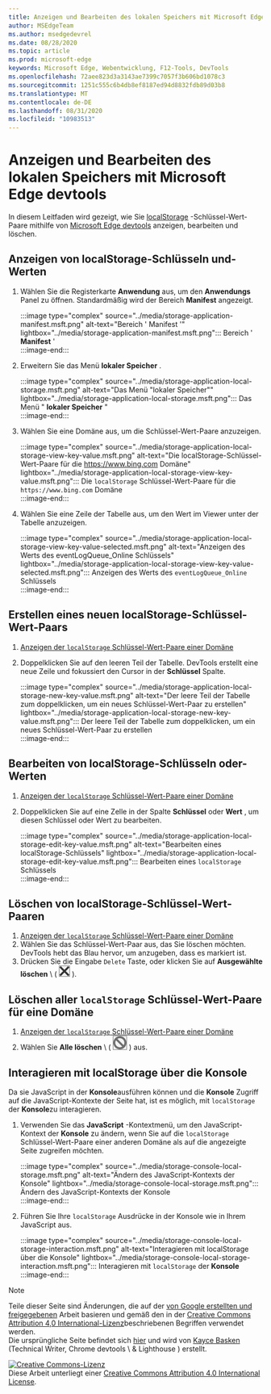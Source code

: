 ```yaml
---
title: Anzeigen und Bearbeiten des lokalen Speichers mit Microsoft Edge devtools
author: MSEdgeTeam
ms.author: msedgedevrel
ms.date: 08/28/2020
ms.topic: article
ms.prod: microsoft-edge
keywords: Microsoft Edge, Webentwicklung, F12-Tools, DevTools
ms.openlocfilehash: 72aee823d3a3143ae7399c7057f3b606bd1078c3
ms.sourcegitcommit: 1251c555c6b4db8ef8187ed94d8832fdb89d03b8
ms.translationtype: MT
ms.contentlocale: de-DE
ms.lasthandoff: 08/31/2020
ms.locfileid: "10983513"
---
```

<!-- Copyright Kayce Basques 

   Licensed under the Apache License, Version 2.0 (the "License");
   you may not use this file except in compliance with the License.
   You may obtain a copy of the License at

       https://www.apache.org/licenses/LICENSE-2.0

   Unless required by applicable law or agreed to in writing, software
   distributed under the License is distributed on an "AS IS" BASIS,
   WITHOUT WARRANTIES OR CONDITIONS OF ANY KIND, either express or implied.
   See the License for the specific language governing permissions and
   limitations under the License.  -->  





# Anzeigen und Bearbeiten des lokalen Speichers mit Microsoft Edge devtools   



In diesem Leitfaden wird gezeigt, wie Sie [localStorage][MDNWindowsLocalStorage] -Schlüssel-Wert-Paare mithilfe von [Microsoft Edge devtools][MicrosoftEdgeDevTools] anzeigen, bearbeiten und löschen.  

## Anzeigen von localStorage-Schlüsseln und-Werten   

1.  Wählen Sie die Registerkarte **Anwendung** aus, um den **Anwendungs** Panel zu öffnen.  Standardmäßig wird der Bereich **Manifest** angezeigt.  
    
    :::image type="complex" source="../media/storage-application-manifest.msft.png" alt-text="Bereich ' Manifest '" lightbox="../media/storage-application-manifest.msft.png":::
       Bereich ' **Manifest** '  
    :::image-end:::  
    
1.  Erweitern Sie das Menü **lokaler Speicher** .  
    
    :::image type="complex" source="../media/storage-application-local-storage.msft.png" alt-text="Das Menü "lokaler Speicher"" lightbox="../media/storage-application-local-storage.msft.png":::
       Das Menü " **lokaler Speicher** "  
    :::image-end:::  
    
1.  Wählen Sie eine Domäne aus, um die Schlüssel-Wert-Paare anzuzeigen.  
    
    :::image type="complex" source="../media/storage-application-local-storage-view-key-value.msft.png" alt-text="Die localStorage-Schlüssel-Wert-Paare für die https://www.bing.com Domäne" lightbox="../media/storage-application-local-storage-view-key-value.msft.png":::
       Die `localStorage` Schlüssel-Wert-Paare für die `https://www.bing.com` Domäne  
    :::image-end:::  
    
1.  Wählen Sie eine Zeile der Tabelle aus, um den Wert im Viewer unter der Tabelle anzuzeigen.  
    
    :::image type="complex" source="../media/storage-application-local-storage-view-key-value-selected.msft.png" alt-text="Anzeigen des Werts des eventLogQueue_Online Schlüssels" lightbox="../media/storage-application-local-storage-view-key-value-selected.msft.png":::
       Anzeigen des Werts des `eventLogQueue_Online` Schlüssels  
    :::image-end:::  
    
## Erstellen eines neuen localStorage-Schlüssel-Wert-Paars   

1.  [Anzeigen der `localStorage` Schlüssel-Wert-Paare einer Domäne](#view-localstorage-keys-and-values)  
1.  Doppelklicken Sie auf den leeren Teil der Tabelle.  DevTools erstellt eine neue Zeile und fokussiert den Cursor in der **Schlüssel** Spalte.  
    
    :::image type="complex" source="../media/storage-application-local-storage-new-key-value.msft.png" alt-text="Der leere Teil der Tabelle zum doppelklicken, um ein neues Schlüssel-Wert-Paar zu erstellen" lightbox="../media/storage-application-local-storage-new-key-value.msft.png":::
       Der leere Teil der Tabelle zum doppelklicken, um ein neues Schlüssel-Wert-Paar zu erstellen  
    :::image-end:::  
    
## Bearbeiten von localStorage-Schlüsseln oder-Werten   

1.  [Anzeigen der `localStorage` Schlüssel-Wert-Paare einer Domäne](#view-localstorage-keys-and-values)  
1.  Doppelklicken Sie auf eine Zelle in der Spalte **Schlüssel** oder **Wert** , um diesen Schlüssel oder Wert zu bearbeiten.  
    
    :::image type="complex" source="../media/storage-application-local-storage-edit-key-value.msft.png" alt-text="Bearbeiten eines localStorage-Schlüssels" lightbox="../media/storage-application-local-storage-edit-key-value.msft.png":::
       Bearbeiten eines `localStorage` Schlüssels  
    :::image-end:::  
    
## Löschen von localStorage-Schlüssel-Wert-Paaren   

1.  [Anzeigen der `localStorage` Schlüssel-Wert-Paare einer Domäne](#view-localstorage-keys-and-values)  
1.  Wählen Sie das Schlüssel-Wert-Paar aus, das Sie löschen möchten.  DevTools hebt das Blau hervor, um anzugeben, dass es markiert ist.  
1.  Drücken Sie die Eingabe `Delete` Taste, oder klicken Sie auf **Ausgewählte löschen** \ ( ![ Auswahl löschen ][ImageDeleteIcon] \).  
    
## Löschen aller `localStorage` Schlüssel-Wert-Paare für eine Domäne   

1.  [Anzeigen der `localStorage` Schlüssel-Wert-Paare einer Domäne](#view-localstorage-keys-and-values)  
1.  Wählen Sie **Alle löschen** \ ( ![ Alle löschen ][ImageClearIcon] \) aus.  
    
## Interagieren mit localStorage über die Konsole   

Da sie JavaScript in der **Konsole**ausführen können und die **Konsole** Zugriff auf die JavaScript-Kontexte der Seite hat, ist es möglich, mit `localStorage` der **Konsole**zu interagieren.  

1.  Verwenden Sie das **JavaScript** -Kontextmenü, um den JavaScript-Kontext der **Konsole** zu ändern, wenn Sie auf die `localStorage` Schlüssel-Wert-Paare einer anderen Domäne als auf die angezeigte Seite zugreifen möchten.  
    
    :::image type="complex" source="../media/storage-console-local-storage.msft.png" alt-text="Ändern des JavaScript-Kontexts der Konsole" lightbox="../media/storage-console-local-storage.msft.png":::
       Ändern des JavaScript-Kontexts der Konsole  
    :::image-end:::  
    
1.  Führen Sie Ihre `localStorage` Ausdrücke in der Konsole wie in Ihrem JavaScript aus.  
    
    :::image type="complex" source="../media/storage-console-local-storage-interaction.msft.png" alt-text="Interagieren mit localStorage über die Konsole" lightbox="../media/storage-console-local-storage-interaction.msft.png":::
       Interagieren mit `localStorage` der **Konsole**  
    :::image-end:::  
    
<!--  
 


-->  

<!-- image links -->  

[ImageClearIcon]: ../media/clear-icon.msft.png  
[ImageDeleteIcon]: ../media/delete-icon.msft.png  

<!-- links -->  

[MicrosoftEdgeDevTools]: ../../devtools-guide-chromium.md "Microsoft Edge (Chrom)-Entwicklertools | Microsoft docs"  

[MDNWindowsLocalStorage]: https://developer.mozilla.org/docs/Web/API/Window/localStorage "Window. localStorage | MDN"  

> [!NOTE]
> Teile dieser Seite sind Änderungen, die auf der [von Google erstellten und freigegebenen][GoogleSitePolicies] Arbeit basieren und gemäß den in der [Creative Commons Attribution 4,0 International-Lizenz][CCA4IL]beschriebenen Begriffen verwendet werden.  
> Die ursprüngliche Seite befindet sich [hier](https://developers.google.com/web/tools/chrome-devtools/storage/localstorage) und wird von [Kayce Basken][KayceBasques] (Technical Writer, Chrome devtools \ & Lighthouse \) erstellt.  

[![Creative Commons-Lizenz][CCby4Image]][CCA4IL]  
Diese Arbeit unterliegt einer [Creative Commons Attribution 4.0 International License][CCA4IL].  

[CCA4IL]: https://creativecommons.org/licenses/by/4.0  
[CCby4Image]: https://i.creativecommons.org/l/by/4.0/88x31.png  
[GoogleSitePolicies]: https://developers.google.com/terms/site-policies  
[KayceBasques]: https://developers.google.com/web/resources/contributors/kaycebasques  
